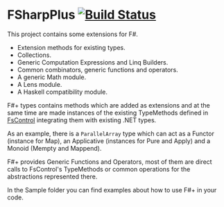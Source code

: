 FSharpPlus [![Build Status](https://api.travis-ci.org/gmpl/FSharpPlus.svg?branch=master)](https://travis-ci.org/gmpl/FSharpPlus)
==========

This project contains some extensions for F#.

 - Extension methods for existing types.
 - Collections.
 - Generic Computation Expressions and Linq Builders.
 - Common combinators, generic functions and operators.
 - A generic Math module.
 - A Lens module.
 - A Haskell compatibility module.

F#+ types contains methods which are added as extensions and at the same time are made instances of the existing TypeMethods defined in [FsControl](https://github.com/gmpl/FsControl) integrating them with existing .NET types.

As an example, there is a <code>ParallelArray</code> type which can act as a Functor (instance for Map), an Applicative (instances for Pure and Apply) and a Monoid (Mempty and Mappend).

F#+ provides Generic Functions and Operators, most of them are direct calls to FsControl's TypeMethods or common operations for the abstractions represented there.

In the Sample folder you can find examples about how to use F#+ in your code.



